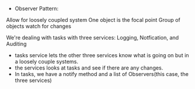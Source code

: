 - Observer Pattern:

Allow for loosely coupled system
One object is the focal point
Group of objects watch for changes

We're dealing with tasks with three services: Logging, Notfication, and Auditing
  - tasks service lets the other three services know what is going on but in a loosely couple systems.
  - the services looks at tasks and see if there are any changes.
  - In tasks, we have a notify method and a list of Observers(this case, the three services)
